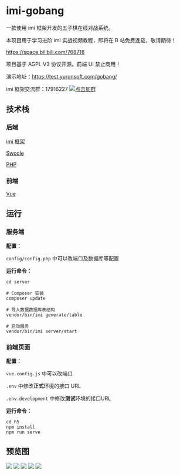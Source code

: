 # imi-gobang

一款使用 imi 框架开发的五子棋在线对战系统。

本项目用于学习进阶 imi 实战视频教程，即将在 B 站免费连载，敬请期待！

<https://space.bilibili.com/768718>

项目基于 AGPL V3 协议开源。前端 UI 禁止商用！

演示地址：<https://test.yurunsoft.com/gobang/>

imi 框架交流群：17916227 [![点击加群](https://pub.idqqimg.com/wpa/images/group.png "点击加群")](https://jq.qq.com/?_wv=1027&k=5wXf4Zq)

## 技术栈

### 后端

[imi 框架](https://www.imiphp.com/)

[Swoole](https://www.swoole.com/)

[PHP](https://www.php.net/)

### 前端

[Vue](https://cn.vuejs.org/)

## 运行

### 服务端

**配置：**

`config/config.php` 中可以改端口及数据库等配置

**运行命令：**

```shell
cd server

# Composer 安装
composer update

# 导入数据数据库表结构
vendor/bin/imi generate/table

# 启动服务
vendor/bin/imi server/start
```

### 前端页面

**配置：**

`vue.config.js` 中可以改端口

`.env` 中修改**正式**环境的接口 URL

`.env.development` 中修改**测试**环境的接口URL

**运行命令：**

```shell
cd h5
npm install
npm run serve
```

## 预览图

![](res/1.jpg)
![](res/2.jpg)
![](res/3.jpg)
![](res/4.jpg)
![](res/5.jpg)
